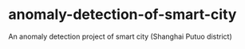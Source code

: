 # anomaly-detection-of-smart-city
An anomaly detection project of smart city (Shanghai Putuo district)
